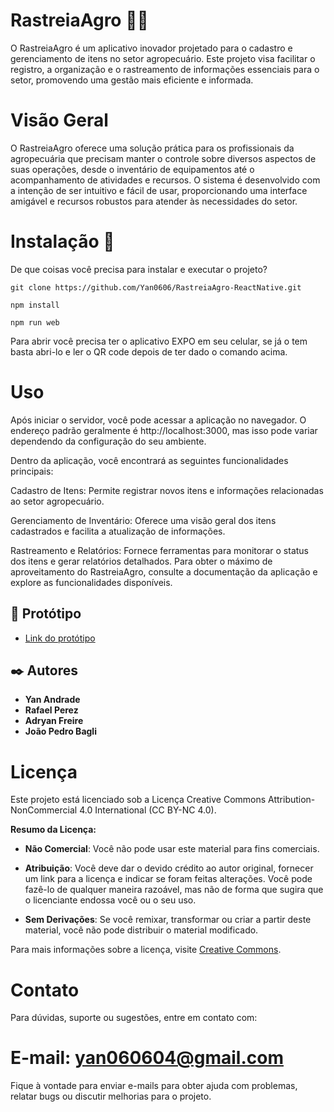 # RastreiaAgro 🧑‍🌾

O RastreiaAgro é um aplicativo inovador projetado para o cadastro e gerenciamento de itens no setor agropecuário. Este projeto visa facilitar o registro, a organização e o rastreamento de informações essenciais para o setor, promovendo uma gestão mais eficiente e informada.

# Visão Geral

O RastreiaAgro oferece uma solução prática para os profissionais da agropecuária que precisam manter o controle sobre diversos aspectos de suas operações, desde o inventário de equipamentos até o acompanhamento de atividades e recursos. O sistema é desenvolvido com a intenção de ser intuitivo e fácil de usar, proporcionando uma interface amigável e recursos robustos para atender às necessidades do setor.

# Instalação 🔧

De que coisas você precisa para instalar e executar o projeto?

```
git clone https://github.com/Yan0606/RastreiaAgro-ReactNative.git
```
```
npm install
```

```
npm run web
```
Para abrir você precisa ter o aplicativo EXPO em seu celular, se já o tem basta abri-lo e ler o QR code depois de ter dado o comando acima.

# Uso

Após iniciar o servidor, você pode acessar a aplicação no navegador. O endereço padrão geralmente é http://localhost:3000, mas isso pode variar dependendo da configuração do seu ambiente.

Dentro da aplicação, você encontrará as seguintes funcionalidades principais:

Cadastro de Itens: Permite registrar novos itens e informações relacionadas ao setor agropecuário.

Gerenciamento de Inventário: Oferece uma visão geral dos itens cadastrados e facilita a atualização de informações.

Rastreamento e Relatórios: Fornece ferramentas para monitorar o status dos itens e gerar relatórios detalhados.
Para obter o máximo de aproveitamento do RastreiaAgro, consulte a documentação da aplicação e explore as funcionalidades disponíveis.

## 📱 Protótipo

* [Link do protótipo]([https://www.figma.com/design/y2IZy9BP577fjhPkRhLw9p/RastreiaAgro?node-id=33-154&t=WExdDYMeH63PVgPF-0](https://www.figma.com/proto/y2IZy9BP577fjhPkRhLw9p/RastreiaAgro?page-id=33%3A154&node-id=1185-5917&node-type=CANVAS&viewport=1050%2C342%2C0.34&t=1c9LzPsGpij1RiUM-1&scaling=scale-down&content-scaling=fixed&starting-point-node-id=1185%3A5917)) 

## ✒️ Autores
* **Yan Andrade** 
* **Rafael Perez**
* **Adryan Freire**
* **João Pedro Bagli**

# Licença

Este projeto está licenciado sob a Licença Creative Commons Attribution-NonCommercial 4.0 International (CC BY-NC 4.0).

**Resumo da Licença:**

- **Não Comercial**: Você não pode usar este material para fins comerciais.

- **Atribuição**: Você deve dar o devido crédito ao autor original, fornecer um link para a licença e indicar se foram feitas alterações. Você pode fazê-lo de qualquer maneira razoável, mas não de forma que sugira que o licenciante endossa você ou o seu uso.

- **Sem Derivações**: Se você remixar, transformar ou criar a partir deste material, você não pode distribuir o material modificado.

Para mais informações sobre a licença, visite [Creative Commons](https://creativecommons.org/licenses/by-nc/4.0/).


# Contato

Para dúvidas, suporte ou sugestões, entre em contato com:

# E-mail: yan060604@gmail.com

Fique à vontade para enviar e-mails para obter ajuda com problemas, relatar bugs ou discutir melhorias para o projeto.

